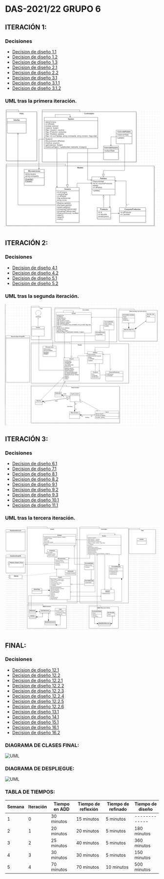 # DAS-2021/22 GRUPO 6

## ITERACIÓN 1:

### Decisiones
* [Decision de diseño 1.1](https://github.com/santo2927/DAS-2021-22/blob/master/Decisión%20de%20diseño%201.1.md)
* [Decision de diseño 1.2](https://github.com/santo2927/DAS-2021-22/blob/master/Decisión%20de%20diseño%201.2.md)
* [Decision de diseño 1.3](https://github.com/santo2927/DAS-2021-22/blob/master/Decisión%20de%20diseño%201.3.md)
* [Decision de diseño 2.1](https://github.com/santo2927/DAS-2021-22/blob/master/Decisión%20de%20diseño%202.1.md)
* [Decision de diseño 2.2](https://github.com/santo2927/DAS-2021-22/blob/master/Decisión%20de%20diseño%202.2.md)
* [Decision de diseño 3.1](https://github.com/santo2927/DAS-2021-22/blob/master/Decisión%20de%20diseño%203.1.md)
* [Decision de diseño 3.1.1](https://github.com/santo2927/DAS-2021-22/blob/master/Decisión%20de%20diseño%203.1.1.md)
* [Decision de diseño 3.1.2](https://github.com/santo2927/DAS-2021-22/blob/master/Decisión%20de%20diseño%203.1.2.md)

### UML tras la primera iteración.
![UML](https://github.com/santo2927/DAS-2021-22/blob/master/Iteracion%201.PNG)

## ITERACIÓN 2:

### Decisiones
* [Decision de diseño 4.1](https://github.com/santo2927/DAS-2021-22/blob/master/Decisión%20de%20diseño%204.1.md)
* [Decision de diseño 4.2](https://github.com/santo2927/DAS-2021-22/blob/master/Decisión%20de%20diseño%204.2.md)
* [Decision de diseño 5.1](https://github.com/santo2927/DAS-2021-22/blob/master/Decisión%20de%20diseño%205.1.md)
* [Decision de diseño 5.2](https://github.com/santo2927/DAS-2021-22/blob/master/Decisión%20de%20diseño%205.2.md)

### UML tras la segunda iteración.
![UML](https://github.com/santo2927/DAS-2021-22/blob/master/Iteracion%202.PNG)

## ITERACIÓN 3:

### Decisiones
* [Decision de diseño 6.1](https://github.com/santo2927/DAS-2021-22/blob/master/Decisión%20de%20diseño%206.1.md)
* [Decision de diseño 7.1](https://github.com/santo2927/DAS-2021-22/blob/master/Decisión%20de%20diseño%207.1.md)
* [Decision de diseño 8.1](https://github.com/santo2927/DAS-2021-22/blob/master/Decisión%20de%20diseño%208.1.md)
* [Decision de diseño 8.2](https://github.com/santo2927/DAS-2021-22/blob/master/Decisión%20de%20diseño%208.2.md)
* [Decision de diseño 9.1](https://github.com/santo2927/DAS-2021-22/blob/master/Decisión%20de%20diseño%209.1.md)
* [Decision de diseño 9.2](https://github.com/santo2927/DAS-2021-22/blob/master/Decisión%20de%20diseño%209.2.md)
* [Decision de diseño 9.3](https://github.com/santo2927/DAS-2021-22/blob/master/Decisión%20de%20diseño%209.3.md)
* [Decision de diseño 10.1](https://github.com/santo2927/DAS-2021-22/blob/master/Decisión%20de%20diseño%2010.1.md)
* [Decision de diseño 11.1](https://github.com/santo2927/DAS-2021-22/blob/master/Decisión%20de%20diseño%2011.1.md)

### UML tras la tercera iteración.
![UML](https://github.com/santo2927/DAS-2021-22/blob/master/Iteracion%203.png)

## FINAL:

### Decisiones

* [Decision de diseño 12.1](https://github.com/santo2927/DAS-2021-22/blob/master/Decisión%20de%20diseño%2012.1.md)
* [Decision de diseño 12.2](https://github.com/santo2927/DAS-2021-22/blob/master/Decisión%20de%20diseño%2012.2.md)
* [Decision de diseño 12.2.1](https://github.com/santo2927/DAS-2021-22/blob/master/Decisión%20de%20diseño%2012.2.1.md)
* [Decision de diseño 12.2.2](https://github.com/santo2927/DAS-2021-22/blob/master/Decisión%20de%20diseño%2012.2.2.md)
* [Decision de diseño 12.2.3](https://github.com/santo2927/DAS-2021-22/blob/master/Decisión%20de%20diseño%2012.2.3.md)
* [Decision de diseño 12.2.4](https://github.com/santo2927/DAS-2021-22/blob/master/Decisión%20de%20diseño%2012.2.4.md)
* [Decision de diseño 12.2.5](https://github.com/santo2927/DAS-2021-22/blob/master/Decisión%20de%20diseño%2012.2.5.md)
* [Decision de diseño 12.2.6](https://github.com/santo2927/DAS-2021-22/blob/master/Decisión%20de%20diseño%2012.2.6.md)
* [Decision de diseño 13.1](https://github.com/santo2927/DAS-2021-22/blob/master/Decisión%20de%20diseño%2013.1.md)
* [Decision de diseño 14.1](https://github.com/santo2927/DAS-2021-22/blob/master/Decisión%20de%20diseño%2014.1.md)
* [Decision de diseño 15.1](https://github.com/santo2927/DAS-2021-22/blob/master/Decisión%20de%20diseño%2015.1.md)
* [Decision de diseño 16.1](https://github.com/santo2927/DAS-2021-22/blob/master/Decisión%20de%20diseño%2016.1.md)
* [Decision de diseño 16.2](https://github.com/santo2927/DAS-2021-22/blob/master/Decisión%20de%20diseño%2016.2.md)


### DIAGRAMA DE CLASES FINAL:
![UML](https://github.com/santo2927/DAS-2021-22/blob/master/Iteracion%204-DiagramaDeClases.png)

### DIAGRAMA DE DESPLIEGUE:
![UML](https://github.com/santo2927/DAS-2021-22/blob/master/Iteracion%204-DiagramaDeDespliegue.png)

### TABLA DE TIEMPOS:
| Semana | Iteración | Tiempo en ADD | Tiempo de reflexión | Tiempo de refinado | Tiempo de diseño |
| ------------- | ------------- | ------------- | ------------- | ------------- | ------------- |
| 1 | 0 | 30 minutos | 15 minutos | 5 minutos | ------------- |
| 2 | 1 | 20 minutos | 20 minutos | 5 minutos | 180 minutos |
| 3 | 2 | 25 minutos | 40 minutos | 5 minutos | 360 minutos |
| 4 | 3 | 30 minutos | 30 minutos | 5 minutos | 150 minutos |
| 5 | 4 | 70 minutos | 70 minutos | 10 minutos | 500 minutos |
